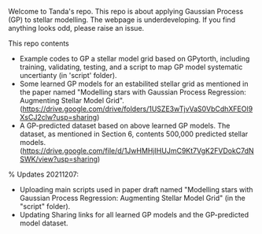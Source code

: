 Welcome to Tanda's repo. This repo is about applying Gaussian Process (GP) to stellar modelling. The webpage is underdeveloping. If you find anything looks odd, please raise an issue. 

This repo contents
- Example codes to GP a stellar model grid based on GPytorth, including training, validating, testing, and a script to map GP model systematic uncertianty (in 'script' folder).
- Some learned GP models for an estabilited stellar grid as mentioned in the paper named "Modelling stars with Gaussian Process Regression: Augmenting Stellar Model Grid". (https://drive.google.com/drive/folders/1USZE3wTjvVaS0VbCdhXFEOl9XsCJ2clw?usp=sharing)
- A GP-predicted dataset based on above learned GP models. The dataset, as mentioned in Section 6, contents 500,000 predicted stellar models. (https://drive.google.com/file/d/1JwHMHjIHUJmC9Kt7VgK2FVDokC7dNSWK/view?usp=sharing) 

% Updates 20211207: 
- Uploading main scripts used in paper draft named "Modelling stars with Gaussian Process Regression: Augmenting Stellar Model Grid" (in the "script" folder).
- Updating Sharing links for all learned GP models and the GP-predicted model dataset.
